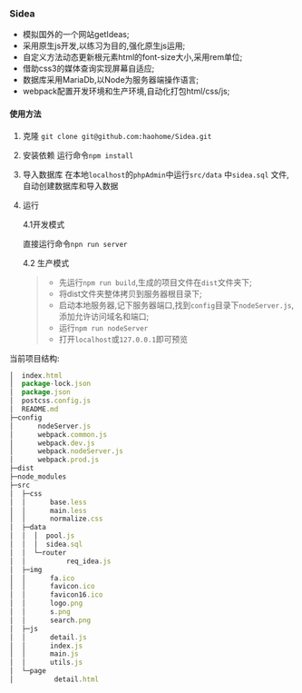 ### Sidea
- 模拟国外的一个网站getIdeas;
- 采用原生js开发,以练习为目的,强化原生js运用;
- 自定义方法动态更新根元素html的font-size大小,采用rem单位;
- 借助css3的媒体查询实现屏幕自适应;
- 数据库采用MariaDb,以Node为服务器端操作语言;
- webpack配置开发环境和生产环境,自动化打包html/css/js;

#### 使用方法
1. 克隆
    `git clone git@github.com:haohome/Sidea.git`

2. 安装依赖
    运行命令`npm install`

3. 导入数据库
    在本地`localhost`的`phpAdmin`中运行`src/data` 中`sidea.sql` 文件,自动创建数据库和导入数据

4. 运行

   4.1开发模式

   直接运行命令`npn run server`

   4.2 生产模式

   > - 先运行`npm run build`,生成的项目文件在`dist`文件夹下;
   > - 将dist文件夹整体拷贝到服务器根目录下;
   > - 启动本地服务器,记下服务器端口,找到`config`目录下`nodeServer.js`,添加允许访问域名和端口;
   > - 运行`npm run nodeServer`
   > - 打开`localhost`或`127.0.0.1`即可预览

当前项目结构:
```JavaScript
│  index.html
│  package-lock.json
│  package.json
│  postcss.config.js
│  README.md  
├─config
│      nodeServer.js
│      webpack.common.js
│      webpack.dev.js
│      webpack.nodeServer.js
│      webpack.prod.js     
├─dist
├─node_modules               
├─src
│  ├─css
│  │      base.less
│  │      main.less
│  │      normalize.css
│  ├─data
│  │  │  pool.js
│  │  │  sidea.sql
│  │  └─router
│  │          req_idea.js
│  ├─img
│  │      fa.ico
│  │      favicon.ico
│  │      favicon16.ico
│  │      logo.png
│  │      s.png
│  │      search.png
│  ├─js
│  │      detail.js
│  │      index.js
│  │      main.js
│  │      utils.js
│  └─page
│          detail.html
```
